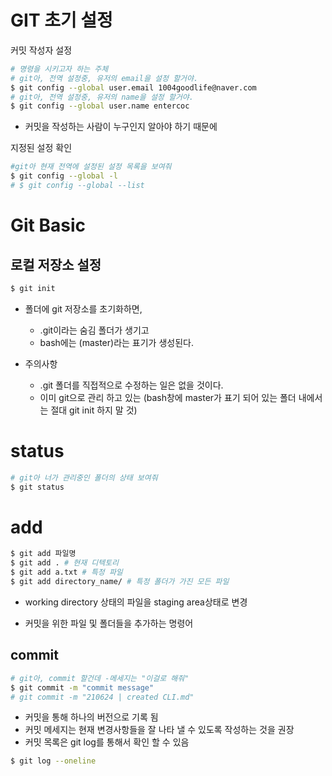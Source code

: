 # GIT 초기 설정

커밋 작성자 설정

```bash
# 명령을 시키고자 하는 주체
# git아, 전역 설정중, 유저의 email을 설정 할거야.
$ git config --global user.email 1004goodlife@naver.com
# git아, 전역 설정중, 유저의 name을 설정 할거야.
$ git config --global user.name entercoc
```

- 커밋을 작성하는 사람이 누구인지 알아야 하기 때문에



지정된 설정 확인

``` bash
#git아 현재 전역에 설정된 설정 목록을 보여줘
$ git config --global -l
# $ git config --global --list
```



# Git Basic

## 로컬 저장소 설정

```bash
$ git init
```

- 폴더에 git 저장소를 초기화하면,
  - .git이라는 숨김 폴더가 생기고
  - bash에는 (master)라는 표기가 생성된다.

- 주의사항

  - .git 폴더를 직접적으로 수정하는 일은 없을 것이다.
  - 이미 git으로 관리 하고 있는 (bash창에 master가 표기 되어 있는 폴더 내에서는 절대 git init 하지 말 것)

  

# status

```bash
# git아 너가 관리중인 폴더의 상태 보여줘
$ git status
```





# add

```bash
$ git add 파일명
$ git add . # 현재 디텍토리
$ git add a.txt # 특정 파일
$ git add directory_name/ # 특정 폴더가 가진 모든 파일
```

- working directory 상태의 파일을 staging area상태로 변경

- 커밋을 위한 파일 및 폴더들을 추가하는 명령어



## commit

```bash
# git아, commit 할건데 -메세지는 "이걸로 해줘"
$ git commit -m "commit message"
# git commit -m "210624 | created CLI.md"
```

- 커밋을 통해 하나의 버전으로 기록 됨
- 커밋 메세지는 현재 변경사항들을 잘 나타 낼 수 있도록 작성하는 것을 권장
- 커밋 목록은 git log를 통해서 확인 할 수 있음

```bash
$ git log --oneline
```

